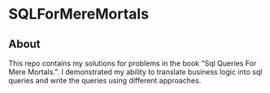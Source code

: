 # SQLForMereMortals

## About
This repo contains my solutions for problems in the book "Sql Queries For Mere Mortals.". I demonstrated
my ability to translate business logic into sql queries and write the queries using different approaches. 
